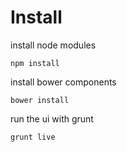 # Install

install node modules

`npm install`

install bower components

`bower install`

run the ui with grunt

`grunt live`
